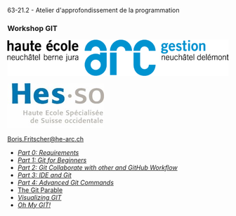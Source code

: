 63-21.2 - Atelier d'approfondissement de la programmation
<!-- .element style="font-size:0.7em;margin:4em 0 1em 0;" -->

###  Workshop GIT

![](images/common/logo_heg.png)
<!-- .element style="position:absolute; top:0; left:0;width:40%;" class="nopdf" -->

![](images/common/logo_hes-so.jpg)
<!-- .element style="position:absolute; top:0; right:0;width:10%;" class="nopdf" -->

[Boris.Fritscher@he-arc.ch](mailto:Boris.Fritscher@he-arc.ch)
<!-- .element style="position:absolute; bottom:20px; left:0;" class="nopdf smaller" -->

* [*Part 0: Requirements*](part0_requirements.html)
* [*Part 1: Git for Beginners*](part1_git_for_beginners.html)
* [*Part 2: Git Collaborate with other and GitHub Workflow*](part2_git_and_github.html)
* [*Part 3: IDE and Git*](part3_ide.html)
* [*Part 4: Advanced Git Commands*](part4_advanced_git.html)
* [The Git Parable](https://docs.google.com/presentation/d/1n1b-BSM9w8M48sVdDwaPSqbcy7aQJp2lPYaEMvE6FVw/edit?usp=sharing)
* [*Visualizing GIT*](https://bfritscher.github.io/visualizing-git/)
* [*Oh My GIT!*](https://ohmygit.org/)

